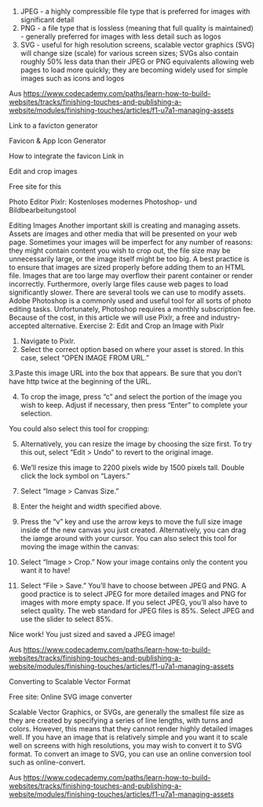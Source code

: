 1. JPEG - a highly compressible file type that is preferred for images with significant detail
2. PNG - a file type that is lossless (meaning that full quality is maintained) - generally preferred for images with less detail such as logos
3. SVG - useful for high resolution screens, scalable vector graphics (SVG) will change size (scale) for various screen sizes; SVGs also contain roughly 50% less data than their JPEG or PNG equivalents allowing web pages to load more quickly; they are becoming widely used for simple images such as icons and logos

Aus <https://www.codecademy.com/paths/learn-how-to-build-websites/tracks/finishing-touches-and-publishing-a-website/modules/finishing-touches/articles/f1-u7a1-managing-assets> 



Link to a favicton generator

Favicon & App Icon Generator

How to integrate the favicon
Link in <head>

<link rel="icon" href="resource/images/favicon-name.ico" type="image/x-icon">


Edit and crop images

Free site for this

Photo Editor Pixlr: Kostenloses modernes Photoshop- und Bildbearbeitungstool

Editing Images
Another important skill is creating and managing assets. Assets are images and other media that will be presented on your web page.
Sometimes your images will be imperfect for any number of reasons: they might contain content you wish to crop out, the file size may be unnecessarily large, or the image itself might be too big.
A best practice is to ensure that images are sized properly before adding them to an HTML file. Images that are too large may overflow their parent container or render incorrectly. Furthermore, overly large files cause web pages to load significantly slower.
There are several tools we can use to modify assets. Adobe Photoshop is a commonly used and useful tool for all sorts of photo editing tasks. Unfortunately, Photoshop requires a monthly subscription fee. Because of the cost, in this article we will use Pixlr, a free and industry-accepted alternative.
Exercise 2: Edit and Crop an Image with Pixlr
1. Navigate to Pixlr.
2. Select the correct option based on where your asset is stored. In this case, select “OPEN IMAGE FROM URL.”

3.Paste this image URL into the box that appears. Be sure that you don’t have http twice at the beginning of the URL.

4. To crop the image, press “c” and select the portion of the image you wish to keep. Adjust if necessary, then press “Enter” to complete your selection.

You could also select this tool for cropping:

5. Alternatively, you can resize the image by choosing the size first. To try this out, select “Edit > Undo” to revert to the original image.
6. We’ll resize this image to 2200 pixels wide by 1500 pixels tall. Double click the lock symbol on “Layers.”

7. Select “Image > Canvas Size.”

8. Enter the height and width specified above.

9. Press the “v” key and use the arrow keys to move the full size image inside of the new canvas you just created. Alternatively, you can drag the iamge around with your cursor. You can also select this tool for moving the image within the canvas:

10. Select “Image > Crop.” Now your image contains only the content you want it to have!
11. Select “File > Save.” You’ll have to choose between JPEG and PNG. A good practice is to select JPEG for more detailed images and PNG for images with more empty space. If you select JPEG, you’ll also have to select quality. The web standard for JPEG files is 85%. Select JPEG and use the slider to select 85%.

Nice work! You just sized and saved a JPEG image!

Aus <https://www.codecademy.com/paths/learn-how-to-build-websites/tracks/finishing-touches-and-publishing-a-website/modules/finishing-touches/articles/f1-u7a1-managing-assets> 

Converting to Scalable Vector Format

Free site:  Online SVG image converter

Scalable Vector Graphics, or SVGs, are generally the smallest file size as they are created by specifying a series of line lengths, with turns and colors. However, this means that they cannot render highly detailed images well. If you have an image that is relatively simple and you want it to scale well on screens with high resolutions, you may wish to convert it to SVG format. To convert an image to SVG, you can use an online conversion tool such as online-convert.

Aus <https://www.codecademy.com/paths/learn-how-to-build-websites/tracks/finishing-touches-and-publishing-a-website/modules/finishing-touches/articles/f1-u7a1-managing-assets> 


